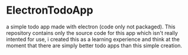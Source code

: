 # ElectronTodoApp
a simple todo app made with electron (code only not packaged).
This repository contains only the source code for this app which isn't really intented for use,
i created this as a learning experience and think at the moment that there are simply better todo apps
than this simple creation.
